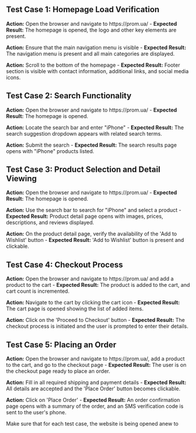 <h2>Test Case 1: Homepage Load Verification</h2>
<p><strong>Action:</strong> Open the browser and navigate to https://prom.ua/ - <strong>Expected Result:</strong> The homepage is opened, the logo and other key elements are present.</p>
<p><strong>Action:</strong> Ensure that the main navigation menu is visible - <strong>Expected Result:</strong> The navigation menu is present and all main categories are displayed.</p>
<p><strong>Action:</strong> Scroll to the bottom of the homepage - <strong>Expected Result:</strong> Footer section is visible with contact information, additional links, and social media icons.</p>

<h2>Test Case 2: Search Functionality</h2>
<p><strong>Action:</strong> Open the browser and navigate to https://prom.ua/ - <strong>Expected Result:</strong> The homepage is opened.</p>
<p><strong>Action:</strong> Locate the search bar and enter "iPhone" - <strong>Expected Result:</strong> The search suggestion dropdown appears with related search terms.</p>
<p><strong>Action:</strong> Submit the search - <strong>Expected Result:</strong> The search results page opens with "iPhone" products listed.</p>

<h2>Test Case 3: Product Selection and Detail Viewing</h2>
<p><strong>Action:</strong> Open the browser and navigate to https://prom.ua/ - <strong>Expected Result:</strong> The homepage is opened.</p>
<p><strong>Action:</strong> Use the search bar to search for "iPhone" and select a product - <strong>Expected Result:</strong> Product detail page opens with images, prices, descriptions, and reviews displayed.</p>
<p><strong>Action:</strong> On the product detail page, verify the availability of the 'Add to Wishlist' button - <strong>Expected Result:</strong> 'Add to Wishlist' button is present and clickable.</p>

<h2>Test Case 4: Checkout Process</h2>
<p><strong>Action:</strong> Open the browser and navigate to https://prom.ua/ and add a product to the cart - <strong>Expected Result:</strong> The product is added to the cart, and cart count is incremented.</p>
<p><strong>Action:</strong> Navigate to the cart by clicking the cart icon - <strong>Expected Result:</strong> The cart page is opened showing the list of added items.</p>
<p><strong>Action:</strong> Click on the 'Proceed to Checkout' button - <strong>Expected Result:</strong> The checkout process is initiated and the user is prompted to enter their details.</p>

<h2>Test Case 5: Placing an Order</h2>
<p><strong>Action:</strong> Open the browser and navigate to https://prom.ua/, add a product to the cart, and go to the checkout page - <strong>Expected Result:</strong> The user is on the checkout page ready to place an order.</p>
<p><strong>Action:</strong> Fill in all required shipping and payment details - <strong>Expected Result:</strong> All details are accepted and the 'Place Order' button becomes clickable.</p>
<p><strong>Action:</strong> Click on 'Place Order' - <strong>Expected Result:</strong> An order confirmation page opens with a summary of the order, and an SMS verification code is sent to the user's phone.</p>
Make sure that for each test case, the website is being opened anew to 